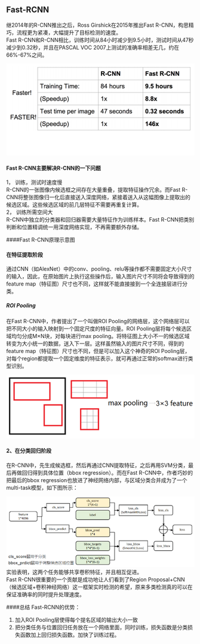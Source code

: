 ## Fast-RCNN

继2014年的R-CNN推出之后，Ross Girshick在2015年推出Fast R-CNN，构思精巧，流程更为紧凑，大幅提升了目标检测的速度。  
Fast R-CNN和R-CNN相比，训练时间从84小时减少到9.5小时，测试时间从47秒减少到0.32秒，并且在PASCAL VOC 2007上测试的准确率相差无几，约在66%-67%之间。

![](/assets/RCNN_FastRCNN_time_Compare.png)

#### Fast R-CNN主要解决R-CNN的一下问题

1， 训练，测试时速度慢  
R-CNN的一张图像内候选框之间存在大量重叠，提取特征操作冗余。而Fast R-CNN将整张图像归一化后直接送入深度网络，紧接着送入从这幅图像上提取出的候选区域。这些候选区域的前几层特征不需要再重复计算。  
2， 训练所需空间大  
R-CNN中独立的分类器和回归器需要大量特征作为训练样本。Fast R-CNN把类别判断和位置精调统一用深度网络实现，不再需要额外存储。

####Fast R-CNN原理示意图

#### 在特征提取阶段

通过CNN（如AlexNet）中的conv、pooling、relu等操作都不需要固定大小尺寸的输入，因此，在原始图片上执行这些操作后，输入图片尺寸不同将会导致得到的feature map（特征图）尺寸也不同，这样就不能直接接到一个全连接层进行分类。

##### ROI Pooling

在Fast R-CNN中，作者提出了一个叫做ROI Pooling的网络层，这个网络层可以把不同大小的输入映射到一个固定尺度的特征向量。ROI Pooling层将每个候选区域均匀分成M×N块，对每块进行max pooling。将特征图上大小不一的候选区域转变为大小统一的数据，送入下一层。这样虽然输入的图片尺寸不同，得到的feature map（特征图）尺寸也不同，但是可以加入这个神奇的ROI Pooling层，对每个region都提取一个固定维度的特征表示，就可再通过正常的softmax进行类型识别。

![](/assets/Fast_RCNN_ROI_Pooling.png)

#### 2、在分类回归阶段

在R-CNN中，先生成候选框，然后再通过CNN提取特征，之后再用SVM分类，最后再做回归得到具体位置（bbox regression）。而在Fast R-CNN中，作者巧妙的把最后的bbox regression也放进了神经网络内部，与区域分类合并成为了一个multi-task模型，如下图所示：  

![](/assets/FASTRCNN_bbox_regression.png)  
实验表明，这两个任务能够共享卷积特征，并且相互促进。   
Fast R-CNN很重要的一个贡献是成功地让人们看到了Region Proposal+CNN（候选区域+卷积神经网络）这一框架实时检测的希望，原来多类检测真的可以在保证准确率的同时提升处理速度。  

####总结
Fast-RCNN的优势：
1. 加入ROI Pooling层使得每个提名区域的输出大小一致  
2. 把分类任务与位置回归任务放在一个网络里面，同时训练，损失函数是分类损失函数加上回归损失函数。加快了训练过程。    

